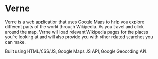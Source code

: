 # Verne

Verne is a web application that uses Google Maps to help you explore different parts of the world through Wikipedia. As you travel and click around the map, Verne will load relevant Wikipedia pages for the places you're looking at and will also provide you with other related searches you can make.

Built using HTML/CSS/JS, Google Maps JS API, Google Geocoding API.
